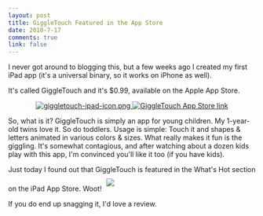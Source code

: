 ```yaml
--- 
layout: post
title: GiggleTouch Featured in the App Store
date: 2010-7-17
comments: true
link: false
---
```

<p>I never got around to blogging this, but a few weeks ago I created my first iPad app (it's a universal binary, so it works on iPhone as well).</p>
<p>It's called GiggleTouch and it's $0.99, available on the Apple App Store.</p>
<div style="text-align: center">
<p style="margin: 10px"><a href="http://itunes.com/apps/GiggleTouch" target="_blank"><img src="/images/giggletouch-ipad-icon.png"  alt="giggletouch-ipad-icon.png"  /> <img src="/images/appStoreBadge.png"  alt="GiggleTouch App Store link"  /></a></p>
</div>
<p>So, what is it? GiggleTouch is simply an app for young children. My 1-year-old twins love it. So do toddlers. Usage is simple: Touch it and shapes &amp; letters animated in various colors &amp; sizes. What really makes it fun is the giggling. It's somewhat contagious, and after watching about a dozen kids play with this app, I'm convinced you'll like it too (if you have kids).</p>
<p>Just today I found out that GiggleTouch is featured in the What's Hot section on the iPad App Store. Woot!<img src="/images/giggletouch-featured-photo.png"  style="margin-top:10px; margin-right:10px; margin-bottom:10px; margin-left:10px;"  /></p>
<p>If you do end up snagging it, I'd love a review.<br /></p>
